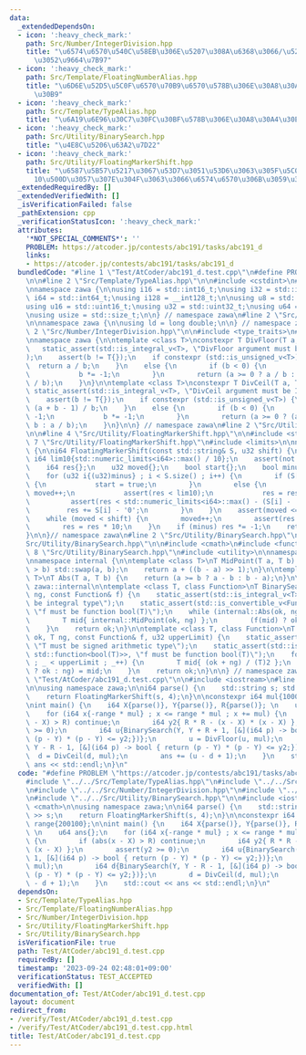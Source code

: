 ```yaml
---
data:
  _extendedDependsOn:
  - icon: ':heavy_check_mark:'
    path: Src/Number/IntegerDivision.hpp
    title: "\u6574\u6570\u540C\u58EB\u306E\u5207\u308A\u6368\u3066/\u5207\u308A\u4E0A\
      \u3052\u9664\u7B97"
  - icon: ':heavy_check_mark:'
    path: Src/Template/FloatingNumberAlias.hpp
    title: "\u6D6E\u52D5\u5C0F\u6570\u70B9\u6570\u578B\u306E\u30A8\u30A4\u30EA\u30A2\
      \u30B9"
  - icon: ':heavy_check_mark:'
    path: Src/Template/TypeAlias.hpp
    title: "\u6A19\u6E96\u30C7\u30FC\u30BF\u578B\u306E\u30A8\u30A4\u30EA\u30A2\u30B9"
  - icon: ':heavy_check_mark:'
    path: Src/Utility/BinarySearch.hpp
    title: "\u4E8C\u5206\u63A2\u7D22"
  - icon: ':heavy_check_mark:'
    path: Src/Utility/FloatingMarkerShift.hpp
    title: "\u6587\u5B57\u5217\u3067\u53D7\u3051\u53D6\u3063\u305F\u5C0F\u6570\u3092\
      10\u500D\u3057\u307E\u304F\u3063\u3066\u6574\u6570\u306B\u3059\u308B\u3084\u3064"
  _extendedRequiredBy: []
  _extendedVerifiedWith: []
  _isVerificationFailed: false
  _pathExtension: cpp
  _verificationStatusIcon: ':heavy_check_mark:'
  attributes:
    '*NOT_SPECIAL_COMMENTS*': ''
    PROBLEM: https://atcoder.jp/contests/abc191/tasks/abc191_d
    links:
    - https://atcoder.jp/contests/abc191/tasks/abc191_d
  bundledCode: "#line 1 \"Test/AtCoder/abc191_d.test.cpp\"\n#define PROBLEM \"https://atcoder.jp/contests/abc191/tasks/abc191_d\"\
    \n\n#line 2 \"Src/Template/TypeAlias.hpp\"\n\n#include <cstdint>\n#include <cstddef>\n\
    \nnamespace zawa {\n\nusing i16 = std::int16_t;\nusing i32 = std::int32_t;\nusing\
    \ i64 = std::int64_t;\nusing i128 = __int128_t;\n\nusing u8 = std::uint8_t;\n\
    using u16 = std::uint16_t;\nusing u32 = std::uint32_t;\nusing u64 = std::uint64_t;\n\
    \nusing usize = std::size_t;\n\n} // namespace zawa\n#line 2 \"Src/Template/FloatingNumberAlias.hpp\"\
    \n\nnamespace zawa {\n\nusing ld = long double;\n\n} // namespace zawa\n#line\
    \ 2 \"Src/Number/IntegerDivision.hpp\"\n\n#include <type_traits>\n#include <cassert>\n\
    \nnamespace zawa {\n\ntemplate <class T>\nconstexpr T DivFloor(T a, T b) {\n \
    \   static_assert(std::is_integral_v<T>, \"DivFloor argument must be Integer\"\
    );\n    assert(b != T{});\n    if constexpr (std::is_unsigned_v<T>) {\n      \
    \  return a / b;\n    }\n    else {\n        if (b < 0) {\n            a *= -1;\n\
    \            b *= -1;\n        }\n        return (a >= 0 ? a / b : (a - b + 1)\
    \ / b);\n    }\n}\n\ntemplate <class T>\nconstexpr T DivCeil(T a, T b) {\n   \
    \ static_assert(std::is_integral_v<T>, \"DivCeil argument must be Integer\");\n\
    \    assert(b != T{});\n    if constexpr (std::is_unsigned_v<T>) {\n        return\
    \ (a + b - 1) / b;\n    }\n    else {\n        if (b < 0) {\n            a *=\
    \ -1;\n            b *= -1;\n        }\n        return (a >= 0 ? (a + b - 1) /\
    \ b : a / b);\n    }\n}\n\n} // namespace zawa\n#line 2 \"Src/Utility/FloatingMarkerShift.hpp\"\
    \n\n#line 4 \"Src/Utility/FloatingMarkerShift.hpp\"\n\n#include <string>\n#line\
    \ 7 \"Src/Utility/FloatingMarkerShift.hpp\"\n#include <limits>\n\nnamespace zawa\
    \ {\n\ni64 FloatingMarkerShift(const std::string& S, u32 shift) {\n    static\
    \ i64 lim10{std::numeric_limits<i64>::max() / 10};\n    assert(not S.empty());\n\
    \    i64 res{};\n    u32 moved{};\n    bool start{};\n    bool minus{S[0] == '-'};\n\
    \    for (u32 i{(u32)minus} ; i < S.size() ; i++) {\n        if (S[i] == '.')\
    \ {\n            start = true;\n        }\n        else {\n            if (start)\
    \ moved++;\n            assert(res < lim10);\n            res = res * 10;\n  \
    \          assert(res < std::numeric_limits<i64>::max() - (S[i] - '0'));\n   \
    \         res += S[i] - '0';\n        }\n    }\n    assert(moved <= shift);\n\
    \    while (moved < shift) {\n        moved++;\n        assert(res < lim10);\n\
    \        res = res * 10;\n    }\n    if (minus) res *= -1;\n    return res;\n\
    }\n\n}// namespace zawa\n#line 2 \"Src/Utility/BinarySearch.hpp\"\n\n#line 4 \"\
    Src/Utility/BinarySearch.hpp\"\n\n#include <cmath>\n#include <functional>\n#line\
    \ 8 \"Src/Utility/BinarySearch.hpp\"\n#include <utility>\n\nnamespace zawa {\n\
    \nnamespace internal {\n\ntemplate <class T>\nT MidPoint(T a, T b) {\n    if (a\
    \ > b) std::swap(a, b);\n    return a + ((b - a) >> 1);\n}\n\ntemplate <class\
    \ T>\nT Abs(T a, T b) {\n    return (a >= b ? a - b : b - a);\n}\n\n} // namespace\
    \ zawa::internal\n\ntemplate <class T, class Function>\nT BinarySearch(T ok, T\
    \ ng, const Function& f) {\n    static_assert(std::is_integral_v<T>, \"T must\
    \ be integral type\");\n    static_assert(std::is_convertible_v<Function, std::function<bool(T)>>,\
    \ \"f must be function bool(T)\");\n    while (internal::Abs(ok, ng) > 1) {\n\
    \        T mid{ internal::MidPoint(ok, ng) };\n        (f(mid) ? ok : ng) = mid;\n\
    \    }\n    return ok;\n}\n\ntemplate <class T, class Function>\nT BinarySearch(T\
    \ ok, T ng, const Function& f, u32 upperLimit) {\n    static_assert(std::is_signed_v<T>,\
    \ \"T must be signed arithmetic type\");\n    static_assert(std::is_convertible_v<Function,\
    \ std::function<bool(T)>>, \"f must be function bool(T)\");\n    for (u32 _{}\
    \ ; _ < upperLimit ; _++) {\n        T mid{ (ok + ng) / (T)2 };\n        (f(mid)\
    \ ? ok : ng) = mid;\n    }\n    return ok;\n}\n\n} // namespace zawa\n#line 8\
    \ \"Test/AtCoder/abc191_d.test.cpp\"\n\n#include <iostream>\n#line 11 \"Test/AtCoder/abc191_d.test.cpp\"\
    \n\nusing namespace zawa;\n\ni64 parse() {\n    std::string s; std::cin >> s;\n\
    \    return FloatingMarkerShift(s, 4);\n}\n\nconstexpr i64 mul{10000}, range{200100};\n\
    \nint main() {\n    i64 X{parse()}, Y{parse()}, R{parse()}; \n    u64 ans{};\n\
    \    for (i64 x{-range * mul} ; x <= range * mul ; x += mul) {\n        if (abs(x\
    \ - X) > R) continue;\n        i64 y2{ R * R - (x - X) * (x - X) };\n        assert(y2\
    \ >= 0);\n        i64 u{BinarySearch(Y, Y + R + 1, [&](i64 p) -> bool { return\
    \ (p - Y) * (p - Y) <= y2;})};\n        u = DivFloor(u, mul);\n        i64 d{BinarySearch(Y,\
    \ Y - R - 1, [&](i64 p) -> bool { return (p - Y) * (p - Y) <= y2;})};\n      \
    \  d = DivCeil(d, mul);\n        ans += (u - d + 1);\n    }\n    std::cout <<\
    \ ans << std::endl;\n}\n"
  code: "#define PROBLEM \"https://atcoder.jp/contests/abc191/tasks/abc191_d\"\n\n\
    #include \"../../Src/Template/TypeAlias.hpp\"\n#include \"../../Src/Template/FloatingNumberAlias.hpp\"\
    \n#include \"../../Src/Number/IntegerDivision.hpp\"\n#include \"../../Src/Utility/FloatingMarkerShift.hpp\"\
    \n#include \"../../Src/Utility/BinarySearch.hpp\"\n\n#include <iostream>\n#include\
    \ <cmath>\n\nusing namespace zawa;\n\ni64 parse() {\n    std::string s; std::cin\
    \ >> s;\n    return FloatingMarkerShift(s, 4);\n}\n\nconstexpr i64 mul{10000},\
    \ range{200100};\n\nint main() {\n    i64 X{parse()}, Y{parse()}, R{parse()};\
    \ \n    u64 ans{};\n    for (i64 x{-range * mul} ; x <= range * mul ; x += mul)\
    \ {\n        if (abs(x - X) > R) continue;\n        i64 y2{ R * R - (x - X) *\
    \ (x - X) };\n        assert(y2 >= 0);\n        i64 u{BinarySearch(Y, Y + R +\
    \ 1, [&](i64 p) -> bool { return (p - Y) * (p - Y) <= y2;})};\n        u = DivFloor(u,\
    \ mul);\n        i64 d{BinarySearch(Y, Y - R - 1, [&](i64 p) -> bool { return\
    \ (p - Y) * (p - Y) <= y2;})};\n        d = DivCeil(d, mul);\n        ans += (u\
    \ - d + 1);\n    }\n    std::cout << ans << std::endl;\n}\n"
  dependsOn:
  - Src/Template/TypeAlias.hpp
  - Src/Template/FloatingNumberAlias.hpp
  - Src/Number/IntegerDivision.hpp
  - Src/Utility/FloatingMarkerShift.hpp
  - Src/Utility/BinarySearch.hpp
  isVerificationFile: true
  path: Test/AtCoder/abc191_d.test.cpp
  requiredBy: []
  timestamp: '2023-09-24 02:48:01+09:00'
  verificationStatus: TEST_ACCEPTED
  verifiedWith: []
documentation_of: Test/AtCoder/abc191_d.test.cpp
layout: document
redirect_from:
- /verify/Test/AtCoder/abc191_d.test.cpp
- /verify/Test/AtCoder/abc191_d.test.cpp.html
title: Test/AtCoder/abc191_d.test.cpp
---
```

